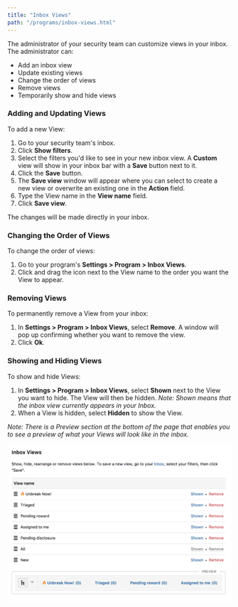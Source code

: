 ```yaml
---
title: "Inbox Views"
path: "/programs/inbox-views.html"
---
```


The administrator of your security team can customize views in your inbox. The administrator can:
* Add an inbox view
* Update existing views
* Change the order of views
* Remove views
* Temporarily show and hide views

### Adding and Updating Views
To add a new View:
1. Go to your security team's inbox.
2. Click **Show filters**.
3. Select the filters you'd like to see in your new inbox view. A **Custom** view will show in your inbox bar with a **Save** button next to it.
4. Click the **Save** button.
5. The **Save view** window will appear where you can select to create a new view or overwrite an existing one in the **Action** field. 
6. Type the View name in the **View name** field.
7. Click **Save view**. 

The changes will be made directly in your inbox. 

### Changing the Order of Views
To change the order of views:
1. Go to your program's **Settings > Program > Inbox Views**. 
2. Click and drag the icon next to the View name to the order you want the View to appear.  

### Removing Views
To permanently remove a View from your inbox:
1. In **Settings > Program > Inbox Views**, select **Remove**. A window will pop up confirming whether you want to remove the view. 
2. Click **Ok**. 

### Showing and Hiding Views
To show and hide Views: 
1. In **Settings > Program > Inbox Views**, select **Shown** next to the View you want to hide. The View will then be hidden. *Note: Shown means that the inbox view currently appears in your Inbox.* 
2. When a View is hidden, select **Hidden** to show the View.


*Note: There is a *Preview* section at the bottom of the page that enables you to see a preview of what your Views will look like in the inbox.* 

![inbox-view](./images/inbox-views.png)
